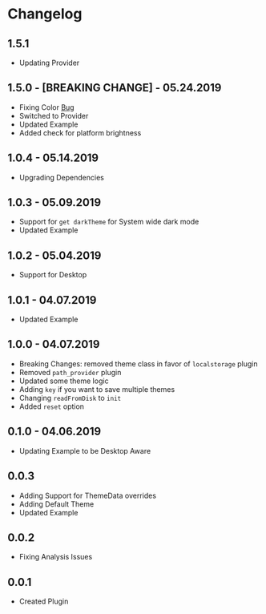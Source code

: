 # Changelog

## 1.5.1

* Updating Provider

## 1.5.0 - [BREAKING CHANGE] - 05.24.2019

* Fixing Color [Bug](https://github.com/AppleEducate/plugins/issues/50)
* Switched to Provider
* Updated Example
* Added check for platform brightness

## 1.0.4 - 05.14.2019

* Upgrading Dependencies

## 1.0.3 - 05.09.2019

* Support for `get darkTheme` for System wide dark mode
* Updated Example

## 1.0.2 - 05.04.2019

* Support for Desktop

## 1.0.1 - 04.07.2019

* Updated Example

## 1.0.0 - 04.07.2019

* Breaking Changes: removed theme class in favor of `localstorage` plugin
* Removed `path_provider` plugin
* Updated some theme logic
* Adding `key` if you want to save multiple themes
* Changing `readFromDisk` to `init`
* Added `reset` option

## 0.1.0 - 04.06.2019

* Updating Example to be Desktop Aware

## 0.0.3

* Adding Support for ThemeData overrides
* Adding Default Theme
* Updated Example

## 0.0.2

* Fixing Analysis Issues

## 0.0.1

* Created Plugin
